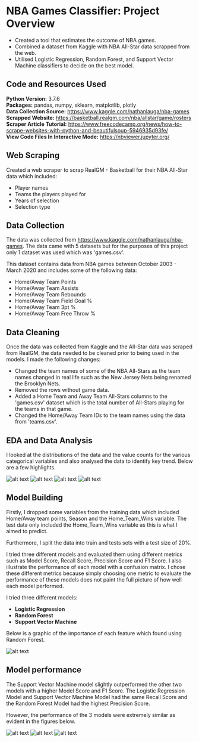 # NBA Games Classifier: Project Overview 
* Created a tool that estimates the outcome of NBA games.
* Combined a dataset from Kaggle with NBA All-Star data scrapped from the web.
* Utilised Logistic Regression, Random Forest, and Support Vector Machine classifiers to decide on the best model.

## Code and Resources Used 
**Python Version:** 3.7.6  
**Packages:** pandas, numpy, sklearn, matplotlib, plotly    
**Data Collection Source:** https://www.kaggle.com/nathanlauga/nba-games     
**Scrapped Website:** https://basketball.realgm.com/nba/allstar/game/rosters    
**Scraper Article Tutorial:** https://www.freecodecamp.org/news/how-to-scrape-websites-with-python-and-beautifulsoup-5946935d93fe/  
**View Code Files In Interactive Mode:** https://nbviewer.jupyter.org/

## Web Scraping
Created a web scraper to scrap RealGM - Basketball for their NBA All-Star data which included:
* Player names
* Teams the players played for
* Years of selection
* Selection type

## Data Collection
The data was collected from https://www.kaggle.com/nathanlauga/nba-games. The data came with 5 datasets but for the purposes of this project only 1 dataset was used which was 'games.csv'.

This dataset contains data from NBA games between October 2003 - March 2020 and includes some of the following data:
*	Home/Away Team Points
* Home/Away Team Assists
*	Home/Away Team Rebounds
* Home/Away Team Field Goal %
*	Home/Away Team 3pt %
* Home/Away Team Free Throw %

## Data Cleaning
Once the data was collected from Kaggle and the All-Star data was scraped from RealGM, the data needed to be cleaned prior to being used in the models. I made the following changes:

* Changed the team names of some of the NBA All-Stars as the team names changed in real life such as the New Jersey Nets being renamed the Brooklyn Nets.  
* Removed the rows without game data.
* Added a Home Team and Away Team All-Stars columns to the 'games.csv' dataset which is the total number of All-Stars playing for the teams in that game.
* Changed the Home/Away Team IDs to the team names using the data from 'teams.csv'.

## EDA and Data Analysis
I looked at the distributions of the data and the value counts for the various categorical variables and also analysed the data to identify key trend. Below are a few highlights.

![alt text](https://github.com/Saacid-Ali/NBA-Games-Classifier/blob/master/Boxplot_1.png)
![alt text](https://github.com/Saacid-Ali/NBA-Games-Classifier/blob/master/Boxplot_2.png)
![alt text](https://github.com/Saacid-Ali/NBA-Games-Classifier/blob/master/All_Star_Distribution.png)
![alt text](https://github.com/Saacid-Ali/NBA-Games-Classifier/blob/master/Win_percentage_by_All-Stars.png)

## Model Building 

Firstly, I dropped some variables from the training data which included Home/Away team points, Season and the Home_Team_Wins variable. The test data only included the Home_Team_Wins variable as this is what I aimed to predict. 

Furthermore, I split the data into train and tests sets with a test size of 20%.   

I tried three different models and evaluated them using different metrics such as Model Score, Recall Score, Precision Score and F1 Score. I also illustrate the performance of each model with a confusion matrix. I chose these different metrics because simply choosing one metric to evaluate the performance of these models does not paint the full picture of how well each model performed.

I tried three different models:
*	**Logistic Regression** 
*	**Random Forest** 
*	**Support Vector Machine**  

Below is a graphic of the importance of each feature which found using Random Forest.

![alt text](https://github.com/Saacid-Ali/NBA-Games-Classifier/blob/master/Feature_importance.png)


## Model performance

The Support Vector Machine model slightly outperformed the other two models with a higher Model Score and F1 Score.
The Logistic Regression Model and Support Vector Machine Model had the same Recall Score and the Random Forest Model had the highest Precision Score.

However, the performance of the 3 models were extremely similar as evident in the figures below.

![alt text](https://github.com/Saacid-Ali/NBA-Games-Classifier/blob/master/Peformance_Evaluation.png)
![alt text](https://github.com/Saacid-Ali/NBA-Games-Classifier/blob/master/Model_scores.png)
![alt text](https://github.com/Saacid-Ali/NBA-Games-Classifier/blob/master/Performance_metrics.png)

